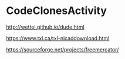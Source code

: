 # CodeClonesActivity

http://wettel.github.io/dude.html

https://www.txl.ca/txl-nicaddownload.html

https://sourceforge.net/projects/freemercator/

